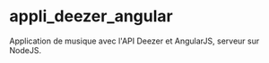 appli_deezer_angular
====================

Application de musique avec l'API Deezer et AngularJS, serveur sur NodeJS.
